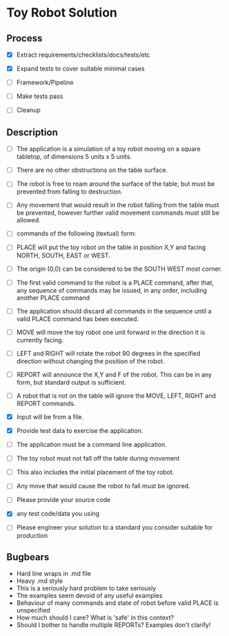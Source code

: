 Toy Robot Solution
==================

Process
-------
- [x] Extract requirements/checklists/docs/tests/etc
- [x] Expand tests to cover suitable minimal cases
- [ ] Framework/Pipeline
- [ ] Make tests pass
- [ ] Cleanup


Description
-----------

- [ ] The application is a simulation of a toy robot moving on a square tabletop, of dimensions 5 units x 5 units.
- [ ] There are no other obstructions on the table surface.
- [ ] The robot is free to roam around the surface of the table, but must be prevented from falling to destruction.
- [ ] Any movement that would result in the robot falling from the table must be prevented, however further valid movement commands must still be allowed.

- [ ] commands of the following (textual) form:
- [ ] PLACE will put the toy robot on the table in position X,Y and facing NORTH, SOUTH, EAST or WEST.
- [ ] The origin (0,0) can be considered to be the SOUTH WEST most corner.
- [ ] The first valid command to the robot is a PLACE command, after that, any sequence of commands may be issued, in any order, including another PLACE command
- [ ] The application should discard all commands in the sequence until
  a valid PLACE command has been executed.
- [ ] MOVE will move the toy robot one unit forward in the direction it is currently facing.
- [ ] LEFT and RIGHT will rotate the robot 90 degrees in the specified direction without changing the position of the robot.
- [ ] REPORT will announce the X,Y and F of the robot. This can be in any form, but standard output is sufficient.

- [ ] A robot that is not on the table will ignore the MOVE, LEFT, RIGHT and REPORT commands.
- [x] Input will be from a file.
- [x] Provide test data to exercise the application.
- [ ] The application must be a command line application.

- [ ] The toy robot must not fall off the table during movement
- [ ] This also includes the initial placement of the toy robot.
- [ ] Any move that would cause the robot to fall must be ignored.

- [ ] Please provide your source code
- [x] any test code/data you using
- [ ] Please engineer your solution to a standard you consider suitable for
production


Bugbears
--------
- Hard line wraps in .md file
- Heavy .md style
- This is a seriously hard problem to take seriously
- The examples seem devoid of any useful examples
- Behaviour of many commands and state of robot before valid PLACE is unspecified
- How much should I care? What is 'safe' in this context?
- Should I bother to handle multiple REPORTs? Examples don't clarify!

